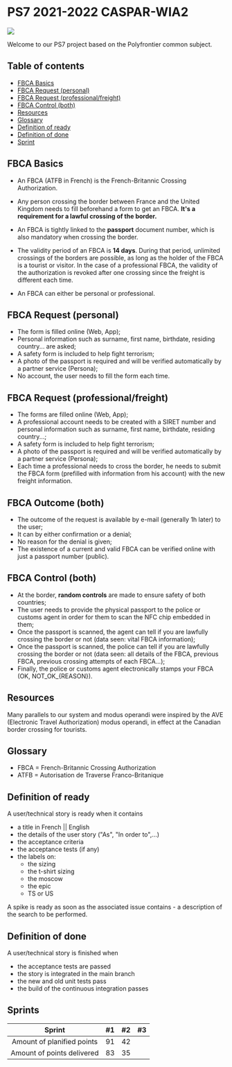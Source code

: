 # PS7 2021-2022 CASPAR-WIA2

![](https://i.imgur.com/ZycSFqr.png)

Welcome to our PS7 project based on the Polyfrontier common subject.

## Table of contents

<!--ts-->
   * [FBCA Basics](#fbca-basics)
   * [FBCA Request (personal)](#fbca-request-personal)
   * [FBCA Request (professional/freight)](#fbca-request-professionalfreight)
   * [FBCA Control (both)](#fbca-control-both)
   * [Resources](#resources)
   * [Glossary](#glossary)
   * [Definition of ready](#definition-of-ready)
   * [Definition of done](#definition-of-done)
   * [Sprint](#definition-of-done)
<!--te-->

## FBCA Basics

- An FBCA (ATFB in French) is the French-Britannic Crossing Authorization.

- Any person crossing the border between France and the United Kingdom needs to fill beforehand a form to get an FBCA. **It's a requirement for a lawful crossing of the border.**

- An FBCA is tightly linked to the **passport** document number, which is also mandatory when crossing the border.

- The validity period of an FBCA is **14 days**. During that period, unlimited crossings of the borders are possible, as long as the holder of the FBCA is a tourist or visitor. In the case of a professional FBCA, the validity of the authorization is revoked after one crossing since the freight is different each time.

- An FBCA can either be personal or professional.

## FBCA Request (personal)

- The form is filled online (Web, App);
- Personal information such as surname, first name, birthdate, residing country... are asked;
- A safety form is included to help fight terrorism;
- A photo of the passport is required and will be verified automatically by a partner service (Persona);
- No account, the user needs to fill the form each time.

## FBCA Request (professional/freight)

- The forms are filled online (Web, App);
- A professional account needs to be created with a SIRET number and personal information such as surname, first name, birthdate, residing country...;
- A safety form is included to help fight terrorism;
- A photo of the passport is required and will be verified automatically by a partner service (Persona);
- Each time a professional needs to cross the border, he needs to submit the FBCA form (prefilled with information from his account) with the new freight information.

## FBCA Outcome (both)

- The outcome of the request is available by e-mail (generally 1h later) to the user;
- It can by either confirmation or a denial;
- No reason for the denial is given;
- The existence of a current and valid FBCA can be verified online with just a passport number (public).

## FBCA Control (both)

- At the border, **random controls** are made to ensure safety of both countries;
- The user needs to provide the physical passport to the police or customs agent in order for them to scan the NFC chip embedded in them;
- Once the passport is scanned, the agent can tell if you are lawfully crossing the border or not (data seen: vital FBCA information);
- Once the passport is scanned, the police can tell if you are lawfully crossing the border or not (data seen: all details of the FBCA, previous FBCA, previous crossing attempts of each FBCA...);
- Finally, the police or customs agent electronically stamps your FBCA (OK, NOT_OK_{REASON}).

## Resources

Many parallels to our system and modus operandi were inspired by the AVE (Electronic Travel Authorization) modus operandi, in effect at the Canadian border crossing for tourists.

## Glossary
- FBCA = French-Britannic Crossing Authorization
- ATFB = Autorisation de Traverse Franco-Britanique


## Definition of ready
A user/technical story is ready when it contains
- a title in French || English
- the details of the user story ("As", "In order to",...)
- the acceptance criteria
- the acceptance tests (if any)
- the labels on:
    - the sizing
    - the t-shirt sizing
    - the moscow
    - the epic
    - TS or US

A spike is ready as soon as the associated issue contains
	- a description of the search to be performed.

## Definition of done
A user/technical story is finished when

- the acceptance tests are passed
- the story is integrated in the main branch
- the new and old unit tests pass
- the build of the continuous integration passes

## Sprints

|       Sprint        | #1  | #2  | #3  |
|        :---:        | :-: | :-: | :-: |
| Amount of planified points |  91 |  42 |     |
| Amount of points delivered  |  83 |  35   |     |
